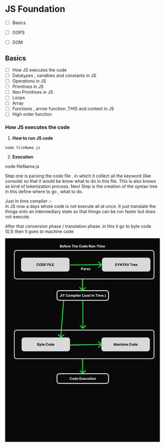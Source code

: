 ﻿# JS Foundation

- [ ] Basics
- [ ]  OOPS
- [ ]  DOM



## Basics
- [ ] How JS executes the code
- [ ] Datatypes , variables and constants in JS
- [ ]  Operations in JS
- [ ]  Primitives in JS
- [ ]  Non Primitives in JS
- [ ]   Loops
- [ ] Array
 - [ ] Functions , arrow function ,THIS and context in JS
 - [ ] High order function

### How JS executes the code

 1. **How to run JS code** 

  ```nodejs
  node fileName.js
  ```
 

 2. **Execution**

  node fileName.js


Step one is parsing the code file . in which it collect all the keyword (like console)  so that it would be know what to do in this file. This is also knows as kind of tokenization process.
Next Step is the creation of the syntax tree in this define where to go , what to do.

Just In time complier :-  
In JS now a days whole code is not execute all at once. It just translate the things onto an intermediary state so that things can be run faster but does not execute.

After that conversion phase / translation phase.
in this it go to byte code (0,1) then it goes to machine code

![Code Execution](./img/Code_Execution.png)